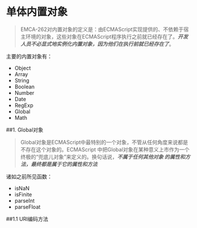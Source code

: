 # 单体内置对象

> EMCA-262对内置对象的定义是：由ECMAScript实现提供的、不依赖于宿主环境的对象，这些对象在ECMAScript程序执行之前就已经存在了。***开发人员不必显式地实例化内置对象，因为他们在执行前就已经存在了***。

主要的内置对象有：
+ Object
+ Array
+ String
+ Boolean
+ Number
+ Date
+ RegExp
+ Global
+ Math

##1. Global对象

> Global对象是ECMAScript中最特别的一个对象，不管从任何角度来说都是不存在这个对象的。ECMAScript
中把Global对象在某种意义上市作为一个终极的“兜底儿对象”来定义的。换句话说，***不属于任何其他对象
的属性和方法，最终都是属于它的属性和方法***

诸如之前所见函数：
+ isNaN
+ isFinite
+ parseInt
+ parseFloat

##1.1 URI编码方法

>
